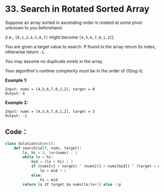 # 33. Search in Rotated Sorted Array

Suppose an array sorted in ascending order is rotated at some pivot unknown to you beforehand.

\(i.e., `[0,1,2,4,5,6,7]` might become `[4,5,6,7,0,1,2]`\).

You are given a target value to search. If found in the array return its index, otherwise return `-1`.

You may assume no duplicate exists in the array.

Your algorithm's runtime complexity must be in the order of _O_\(log _n_\).

**Example 1:**

```text
Input: nums = [4,5,6,7,0,1,2], target = 0
Output: 4
```

**Example 2:**

```text
Input: nums = [4,5,6,7,0,1,2], target = 3
Output: -1
```

## Code：

```python
class Solution(object):
    def search(self, nums, target):
        lo, hi = 0, len(nums) - 1
        while lo < hi:
            mid = (lo + hi) / 2
            if (nums[0] > target) ^ (nums[0] > nums[mid]) ^ (target > nums[mid]):
                lo = mid + 1
            else:
                hi = mid
        return lo if target in nums[lo:lo+1] else -1y
```

